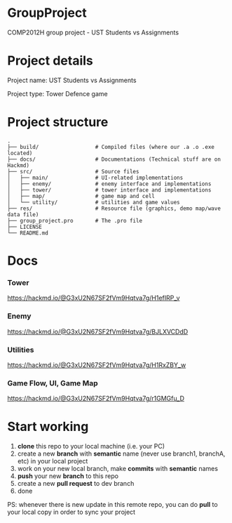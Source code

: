 # GroupProject
COMP2012H group project - UST Students vs Assignments

# Project details
Project name: UST Students vs Assignments

Project type: Tower Defence game

# Project structure
```
.
├── build/                  # Compiled files (where our .a .o .exe located)
├── docs/                   # Documentations (Technical stuff are on Hackmd)
├── src/                    # Source files
│   ├── main/               # UI-related implementations
│   ├── enemy/              # enemy interface and implementations
│   ├── tower/              # tower interface and implementations
│   ├── map/                # game map and cell
│   └── utility/            # utilities and game values
├── res/                    # Resource file (graphics, demo map/wave data file)
├── group_project.pro       # The .pro file
├── LICENSE
└── README.md
```

# Docs
### Tower
https://hackmd.io/@G3xU2N67SF2fVm9Hqtva7g/H1efIRP_v
### Enemy
https://hackmd.io/@G3xU2N67SF2fVm9Hqtva7g/BJLXVCDdD
### Utilities
https://hackmd.io/@G3xU2N67SF2fVm9Hqtva7g/H1RxZBY_w
### Game Flow, UI, Game Map
https://hackmd.io/@G3xU2N67SF2fVm9Hqtva7g/r1GMGfu_D

# Start working
1. **clone** this repo to your local machine (i.e. your PC)
2.  create a new **branch** with **semantic** name (never use branch1, branchA, etc) in your local project
3. work on your new local branch, make **commits** with **semantic** names
4. **push** your new **branch** to this repo
5. create a new **pull request** to dev branch
6. done

PS: whenever there is new update in this remote repo, you can do **pull** to your local copy in order to sync your project

